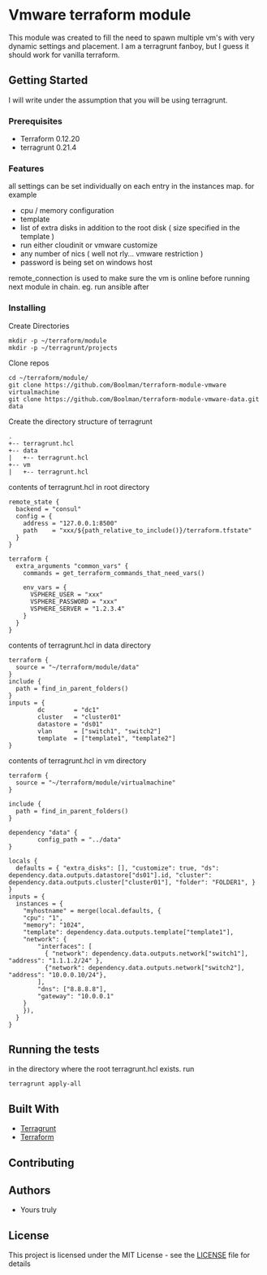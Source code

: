 # Vmware terraform module

This module was created to fill the need to spawn multiple vm's with very dynamic settings and placement.
I am a terragrunt fanboy, but I guess it should work for vanilla terraform.

## Getting Started

I will write under the assumption that you will be using terragrunt. 

### Prerequisites

* Terraform 0.12.20
* terragrunt 0.21.4

### Features

all settings can be set individually on each entry in the instances map. for example

* cpu / memory configuration
* template
* list of extra disks in addition to the root disk ( size specified in the template ) 
* run either cloudinit or vmware customize
* any number of nics ( well not rly... vmware restriction ) 
* password is being set on windows host

remote_connection is used to make sure the vm is online before running next module in chain. eg. run ansible after


### Installing

Create Directories

```
mkdir -p ~/terraform/module
mkdir -p ~/terragrunt/projects
```

Clone repos 

```
cd ~/terraform/module/
git clone https://github.com/Boolman/terraform-module-vmware virtualmachine
git clone https://github.com/Boolman/terraform-module-vmware-data.git data
```

Create the directory structure of terragrunt
```
.
+-- terragrunt.hcl
+-- data
|   +-- terragrunt.hcl
+-- vm
|   +-- terragrunt.hcl
```

contents of terragrunt.hcl in root directory
```
remote_state {
  backend = "consul"
  config = {
    address = "127.0.0.1:8500"
    path    = "xxx/${path_relative_to_include()}/terraform.tfstate"
  }
}

terraform {
  extra_arguments "common_vars" {
    commands = get_terraform_commands_that_need_vars()

    env_vars = {
      VSPHERE_USER = "xxx"
      VSPHERE_PASSWORD = "xxx"
      VSPHERE_SERVER = "1.2.3.4"
    }
  }
}

```

contents of terragrunt.hcl in data directory
```
terraform {
  source = "~/terraform/module/data"
}
include {
  path = find_in_parent_folders()
}
inputs = {
        dc        = "dc1"
        cluster   = "cluster01"
        datastore = "ds01"
        vlan      = ["switch1", "switch2"]
        template  = ["template1", "template2"]
}

```
contents of terragrunt.hcl in vm directory
```
terraform {
  source = "~/terraform/module/virtualmachine"
}

include {
  path = find_in_parent_folders()
}

dependency "data" {
        config_path = "../data"
}

locals {
  defaults = { "extra_disks": [], "customize": true, "ds": dependency.data.outputs.datastore["ds01"].id, "cluster": dependency.data.outputs.cluster["cluster01"], "folder": "FOLDER1", }
}
inputs = {
  instances = { 
    "myhostname" = merge(local.defaults, { 
	"cpu": "1", 
	"memory": "1024", 
	"template": dependency.data.outputs.template["template1"], 
	"network": { 
		"interfaces": [
		  { "network": dependency.data.outputs.network["switch1"], "address": "1.1.1.2/24" }, 
		  {"network": dependency.data.outputs.network["switch2"], "address": "10.0.0.10/24"}, 
		], 
		"dns": ["8.8.8.8"], 
		"gateway": "10.0.0.1" 
	}
    }),
  }
}

```

## Running the tests

in the directory where the root terragrunt.hcl exists. run

```
terragrunt apply-all
```

## Built With

* [Terragrunt](https://github.com/gruntwork-io/terragrunt)
* [Terraform](https://www.terraform.io/downloads.html) 

## Contributing

## Authors

* Yours truly

## License

This project is licensed under the MIT License - see the [LICENSE](LICENSE) file for details
